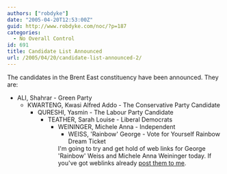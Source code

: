 ```yaml
---
authors: ["robdyke"]
date: "2005-04-20T12:53:00Z"
guid: http://www.robdyke.com/noc/?p=187
categories:
  - No Overall Control
id: 691
title: Candidate List Announced
url: /2005/04/20/candidate-list-announced-2/
---
```

The candidates in the Brent East constituency have been announced. They are:

  * ALI, Shahrar - Green Party 
      * KWARTENG, Kwasi Alfred Addo - The Conservative Party Candidate 
          * QURESHI, Yasmin - The Labour Party Candidate 
              * TEATHER, Sarah Louise - Liberal Democrats 
                  * WEININGER, Michele Anna - Independent 
                      * WEISS, 'Rainbow' George - Vote for Yourself Rainbow Dream Ticket </ul> 
                        I'm going to try and get hold of web links for George 'Rainbow' Weiss and Michele Anna Weininger today. If you've got weblinks already [post them to me](mailto://brent_east@robdyke.com).